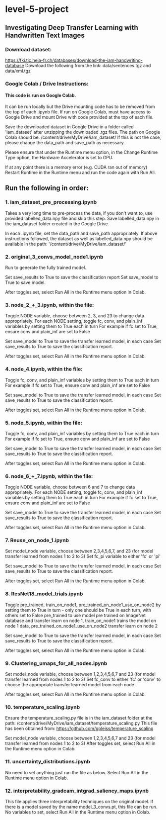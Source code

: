 # level-5-project
## Investigating Deep Transfer Learning with Handwritten Text Images


### Download dataset:
https://fki.tic.heia-fr.ch/databases/download-the-iam-handwriting-database
Download the following from the link:
data/sentences.tgz and data/xml.tgz

### Google Colab / Drive Instructions:
#### This code is run on Google Colab.

It can be run locally but the Drive mounting code has to be removed from the top of each .ipynb file.
If run on Google Colab, must have access to Google Drive and mount Drive with code provided at the top of each file.

Save the downloaded dataset in Google Drive in a folder called 'iam_dataset' after unzipping the downloaded .tgz files.
The path on Google Colab should be: /content/drive/MyDrive/iam_dataset/
If this is not the case, please change the data_path and save_path as necessary.

Please ensure that under the Runtime menu option, in the Change Runtime Type option, the Hardware Accelerator is set to GPU.

If at any point there is a memory error (e.g. CUDA ran out of memory) Restart Runtime in the Runtime menu and run the code again with Run All.

## Run the following in order:

### 1. iam_dataset_pre_processing.ipynb
Takes a very long time to pre-process the data, if you don't want to, use provided labelled_data.npy file and skip this step.
Save labelled_data.npy in the iam_dataset folder created in the Google Drive.

In each .ipynb file, set the data_path and save_path appropriately. If above instructions followed, the dataset as well as labelled_data.npy should be available in the path:
'/content/drive/MyDrive/iam_dataset/'

### 2. original_3_convs_model_node1.ipynb
Run to generate the fully trained model.

Set save_results to True to save the classification report
Set save_model to True to save model.

After toggles set, select Run All in the Runtime menu option in Colab.

### 3. node_2_+_3.ipynb, within the file:
Toggle NODE variable, choose between 2, 3, and 23 to change data appropriately.
For each NODE setting, toggle fc, conv, and plain_inf variables by setting them to True each in turn
For example if fc set to True, ensure conv and plain_inf are set to False

Set save_model to True to save the transfer learned model, in each case
Set save_results to True to save the classification report.

After toggles set, select Run All in the Runtime menu option in Colab.



### 4. node_4.ipynb, within the file:
Toggle fc, conv, and plain_inf variables by setting them to True each in turn
For example if fc set to True, ensure conv and plain_inf are set to False

Set save_model to True to save the transfer learned model, in each case
Set save_results to True to save the classification report.

After toggles set, select Run All in the Runtime menu option in Colab.


### 5. node_5.ipynb, within the file:
Toggle fc, conv, and plain_inf variables by setting them to True each in turn
For example if fc set to True, ensure conv and plain_inf are set to False

Set save_model to True to save the transfer learned model, in each case
Set save_results to True to save the classification report.

After toggles set, select Run All in the Runtime menu option in Colab.


### 6. node_6_+_7.ipynb, within the file:
Toggle NODE variable, choose between 6 and 7 to change data appropriately.
For each NODE setting, toggle fc, conv, and plain_inf variables by setting them to True each in turn
For example if fc set to True, ensure conv and plain_inf are set to False

Set save_model to True to save the transfer learned model, in each case
Set save_results to True to save the classification report.

After toggles set, select Run All in the Runtime menu option in Colab.

### 7. Reuse_on_node_1.ipynb
Set model_node variable, choose between 2,3,4,5,6,7, and 23 (for model transfer learned from nodes 1 to 2 to 3)
Set fc_pi variable to either 'fc' or 'pi'

Set save_model to True to save the transfer learned model, in each case
Set save_results to True to save the classification report.

After toggles set, select Run All in the Runtime menu option in Colab.

### 8. ResNet18_model_trials.ipynb
Toggle pre_trained, train_on_node1, pre_trained_on_node1_use_on_node2 by setting them to True in turn - only one should be True in each turn, with others set to False
pre_trained to use model pre trained on ImageNet database and transfer learn on node 1, train_on_node1 trains the model on node 1 data, pre_trained_on_node1_use_on_node2 transfer learn on node 2

Set save_model to True to save the transfer learned model, in each case
Set save_results to True to save the classification report.

After toggles set, select Run All in the Runtime menu option in Colab.

### 9. Clustering_umaps_for_all_nodes.ipynb
Set model_node variable, choose between 1,2,3,4,5,6,7 and 23 (for model transfer learned from nodes 1 to 2 to 3)
Set fc_conv to either 'fc' or 'conv' to choose the appropriate transfer learned model from each node.

After toggles set, select Run All in the Runtime menu option in Colab.

### 10. temperature_scaling.ipynb
Ensure the temperature_scaling.py file is in the iam_dataset folder at the path: /content/drive/MyDrive/iam_dataset/temperature_scaling.py
This file has been obtained from: https://github.com/gpleiss/temperature_scaling

Set model_node variable, choose between 1,2,3,4,5,6,7 and 23 (for model transfer learned from nodes 1 to 2 to 3)
After toggles set, select Run All in the Runtime menu option in Colab.

### 11. uncertainty_distributions.ipynb
No need to set anything just run the file as below.
Select Run All in the Runtime menu option in Colab.

### 12. interpretability_gradcam_intgrad_saliency_maps.ipynb
This file applies three interpretability techniques on the original model.
If there is a model saved by the name model_3_convs.pt, this file can be run.
No variables to set, select Run All in the Runtime menu option in Colab.
